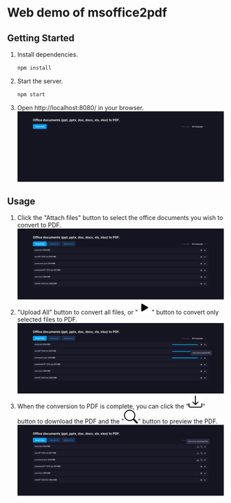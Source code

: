 # Web demo of msoffice2pdf

## Getting Started
1. Install dependencies.
    ```sh
    npm install
    ```
1. Start the server.
    ```sh
    npm start
    ```
1. Open http://localhost:8080/ in your browser.  
    ![firstview.png](screencaps/firstview.png)

## Usage
1. Click the &quot;Attach files&quot; button to select the office documents you wish to convert to PDF.  
    ![attach-files.png](screencaps/attach-files.png)
1. &quot;Upload All&quot; button to convert all files, or &quot;![play-fill-icon.svg](screencaps/play-fill-icon.svg)&quot; button to convert only selected files to PDF.  
    ![uploading-files.png](screencaps/uploading-files.png)
1. When the conversion to PDF is complete, you can click the &quot;![download-icon.svg](screencaps/download-icon.svg)&quot; button to download the PDF and the &quot;![search-icon.svg](screencaps/search-icon.svg)&quot; button to preview the PDF.  
    ![converted-to-pdf.png](screencaps/converted-to-pdf.png)
